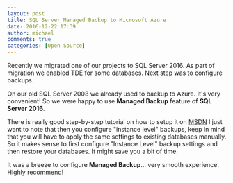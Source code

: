 ```yaml
---
layout: post
title: SQL Server Managed Backup to Microsoft Azure
date: 2016-12-22 17:39
author: michael
comments: true
categories: [Open Source]
---
```


Recently we migrated one of our projects to SQL Server 2016. As part of migration we enabled TDE for some databases. 
Next step was to configure backups.

On our old SQL Server 2008 we already used to backup to Azure. It's very convenient! 
So we were happy to use **Managed Backup** feature of **SQL Server 2016**.

There is really good step-by-step tutorial on how to setup it on [MSDN](https://msdn.microsoft.com/en-us/library/dn435916.aspx "SQL Server Managed Backup to Microsoft Azure")
I just want to note that then you configure "instance level" backups, keep in mind that you will have to apply the same settings to existing databases manually. So it makes sense to first configure "Instance Level" backup settings and then restore your databases. It might save you a bit of time.

It was a breeze to configure **Managed Backup**... very smooth experience. Highly recommend! 
